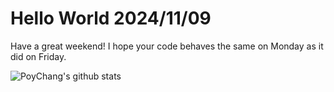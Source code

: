 # Hello World 2024/11/09

Have a great weekend!
I hope your code behaves the same on Monday as it did on Friday.

![PoyChang's github stats](https://github-readme-stats.vercel.app/api?username=poychang&show_icons=true&theme=dracula)
